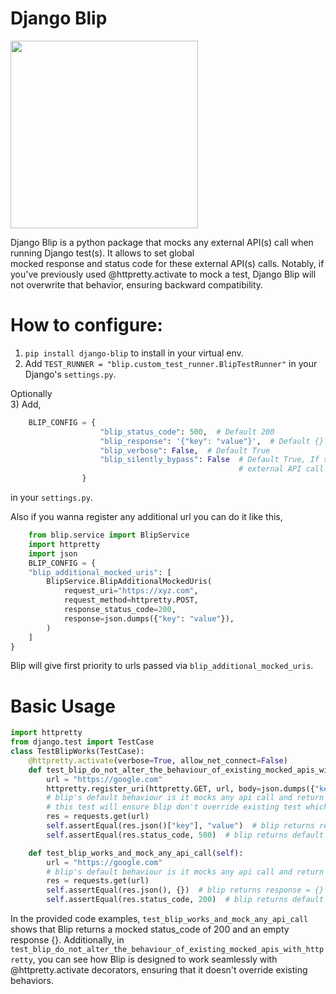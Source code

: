 # Django Blip
<img src="https://github.com/NeurlAP/Images/assets/105038093/c25be39a-16c0-4b80-ac64-e06cae172512" width="300">   

Django Blip is a python package that mocks any external API(s) call when running Django test(s). It allows to set global   
mocked response and status code for these external API(s) calls. Notably, if you've previously used @httpretty.activate 
to mock a test, Django Blip will not overwrite that behavior, ensuring backward compatibility.   


# How to configure: 
1) `pip install django-blip` to install in your virtual env.
2) Add `TEST_RUNNER = "blip.custom_test_runner.BlipTestRunner"` in your Django's `settings.py`.  

Optionally  
3) Add,  
```python
    BLIP_CONFIG = {
                    "blip_status_code": 500,  # Default 200
                    "blip_response": '{"key": "value"}',  # Default {}
                    "blip_verbose": False,  # Default True
                    "blip_silently_bypass": False  # Default True, If set to False, it will raise an exception if any
                                                   # external API call is encountered within the test
                }
```
   in your `settings.py`. 

Also if you wanna register any additional url you can do it like this,
```python  
    from blip.service import BlipService 
    import httpretty
    import json
    BLIP_CONFIG = {
    "blip_additional_mocked_uris": [
        BlipService.BlipAdditionalMockedUris(
            request_uri="https://xyz.com",
            request_method=httpretty.POST,
            response_status_code=200,
            response=json.dumps({"key": "value"}),
        )
    ]
}
``` 
Blip will give first priority to urls passed via `blip_additional_mocked_uris`.


    
# Basic Usage

```python
import httpretty 
from django.test import TestCase
class TestBlipWorks(TestCase):
    @httpretty.activate(verbose=True, allow_net_connect=False)
    def test_blip_do_not_alter_the_behaviour_of_existing_mocked_apis_with_httpretty(self):
        url = "https://google.com"
        httpretty.register_uri(httpretty.GET, url, body=json.dumps({"key": "value"}), status=500)
        # blip's default behaviour is it mocks any api call and return status code = 200 and response={}
        # this test will ensure blip don't override existing test which is already decorated with @httpretty.activate
        res = requests.get(url)
        self.assertEqual(res.json()["key"], "value")  # blip returns response = {}
        self.assertEqual(res.status_code, 500)  # blip returns default 200 status code

    def test_blip_works_and_mock_any_api_call(self):
        url = "https://google.com"
        # blip's default behaviour is it mocks any api call and return status = 200 and response={}
        res = requests.get(url)
        self.assertEqual(res.json(), {})  # blip returns response = {}
        self.assertEqual(res.status_code, 200)  # blip returns default 200 status code
```

In the provided code examples, `test_blip_works_and_mock_any_api_call` shows that Blip returns a mocked status_code of 200 and an empty response {}. Additionally, in `test_blip_do_not_alter_the_behaviour_of_existing_mocked_apis_with_httpretty`, you can see how Blip is designed to work seamlessly with @httpretty.activate decorators, ensuring that it doesn't override existing behaviors.
